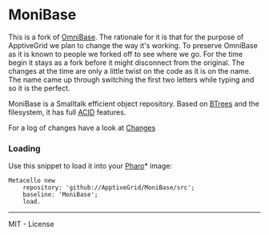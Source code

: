MoniBase
========

This is a fork of [OmniBase](https://github.com/pharo-nosql/OmniBase). The rationale for it is that for the purpose of ApptiveGrid we plan to change the way it's working. To preserve OmniBase as it is known to people we forked off to see where we go. For the time begin it stays as a fork before it might disconnect from the original.
The changes at the time are only a little twist on the code as it is on the name. The name came up through switching the first two letters while typing and so it is the perfect. 

MoniBase is a Smalltalk efficient object repository. Based on [BTrees](http://en.wikipedia.org/wiki/B-tree) and the filesystem, it has full [ACID](http://en.wikipedia.org/wiki/ACID) features.

For a log of changes have a look at [Changes](./changes.md)

### Loading 

Use this snippet to load it into your [Pharo](http://www.pharo.org)* image:

```Smalltalk
Metacello new 
	repository: 'github://ApptiveGrid/MoniBase/src';
	baseline: 'MoniBase';
	load.
```

---

MIT - License
